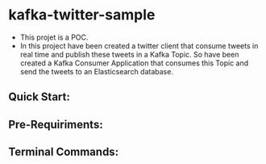 # kafka-twitter-sample

* This projet is a POC.
* In this project have been created a twitter client that consume tweets in real time and publish these tweets in a Kafka Topic. So have been created a Kafka Consumer Application that consumes this Topic and send the tweets to an Elasticsearch database.

## Quick Start:

## Pre-Requiriments:

## Terminal Commands:
